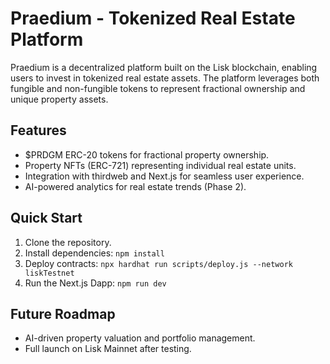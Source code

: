 # Praedium - Tokenized Real Estate Platform

Praedium is a decentralized platform built on the Lisk blockchain, enabling users to invest in tokenized real estate assets. The platform leverages both fungible and non-fungible tokens to represent fractional ownership and unique property assets.

## Features
- $PRDGM ERC-20 tokens for fractional property ownership.
- Property NFTs (ERC-721) representing individual real estate units.
- Integration with thirdweb and Next.js for seamless user experience.
- AI-powered analytics for real estate trends (Phase 2).

## Quick Start
1. Clone the repository.
2. Install dependencies: `npm install`
3. Deploy contracts: `npx hardhat run scripts/deploy.js --network liskTestnet`
4. Run the Next.js Dapp: `npm run dev`

## Future Roadmap
- AI-driven property valuation and portfolio management.
- Full launch on Lisk Mainnet after testing.

